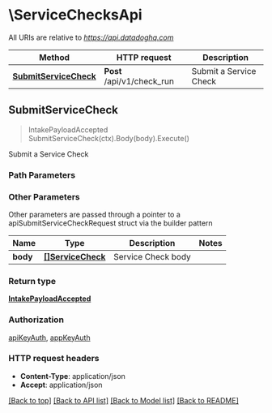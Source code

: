 # \ServiceChecksApi

All URIs are relative to *https://api.datadoghq.com*

Method | HTTP request | Description
------------- | ------------- | -------------
[**SubmitServiceCheck**](ServiceChecksApi.md#SubmitServiceCheck) | **Post** /api/v1/check_run | Submit a Service Check



## SubmitServiceCheck

> IntakePayloadAccepted SubmitServiceCheck(ctx).Body(body).Execute()

Submit a Service Check



### Path Parameters



### Other Parameters

Other parameters are passed through a pointer to a apiSubmitServiceCheckRequest struct via the builder pattern


Name | Type | Description  | Notes
------------- | ------------- | ------------- | -------------
 **body** | [**[]ServiceCheck**](ServiceCheck.md) | Service Check body | 

### Return type

[**IntakePayloadAccepted**](IntakePayloadAccepted.md)

### Authorization

[apiKeyAuth](../README.md#apiKeyAuth), [appKeyAuth](../README.md#appKeyAuth)

### HTTP request headers

- **Content-Type**: application/json
- **Accept**: application/json

[[Back to top]](#) [[Back to API list]](../README.md#documentation-for-api-endpoints)
[[Back to Model list]](../README.md#documentation-for-models)
[[Back to README]](../README.md)

